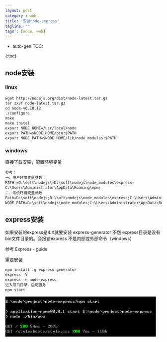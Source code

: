 ```yaml
---
layout: post
category : web
title: '安装node-express'
tagline: ""
tags : [node, web]
---
```


* auto-gen TOC:

{:toc}

## node安装

### linux

	wget http://nodejs.org/dist/node-latest.tar.gz
	tar zxvf node-latest.tar.gz
	cd node-v0.10.12
	./configure
	make
	make instal
	export NODE_HOME=/usr/local/node
	export PATH=$NODE_HOME/bin:$PATH  
	export NODE_PATH=$NODE_HOME/lib/node_modules:$PATH

<!--break-->

### windows

直接下载安装，配置环境变量
	
	参考：
	一、用户环境变量参数：
	PATH =D:\soft\nodejs\;D:\soft\nodejs\node_modules\express; C:\Users\Administrator\AppData\Roaming\npm;
	二、系统环境变量参数
	Path=D:\soft\nodejs;D:\soft\nodejs\node_modules\express;C:\Users\Administrator\AppData\Roaming\npm;
	NODE_PATH=D:\soft\nodejs\node_modules;C:\Users\Administrator\AppData\Roaming\npm;

## express安装 

如果安装的express是4.X就要安装 express-generator 不然 express目录是没有bin文件目录的。会报错express 不是内部或外部命令（windows）

参考 Express - guide

需要安装 

	npm install -g express-generator
	express -V
	express -e node-express
	进入项目目录，启动服务
	npm start

![express](/images/201408/express20140809.png)




